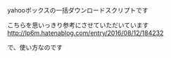 yahooボックスの一括ダウンロードスクリプトです

こちらを思いっきり参考にさせていただいています
http://lp6m.hatenablog.com/entry/2016/08/12/184232


で、使い方なのです
